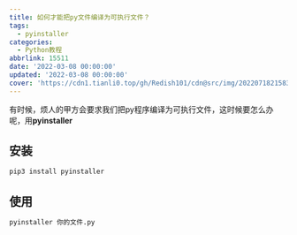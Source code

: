 ```yaml
---
title: 如何才能把py文件编译为可执行文件？
tags:
  - pyinstaller
categories:
  - Python教程
abbrlink: 15511
date: '2022-03-08 00:00:00'
updated: '2022-03-08 00:00:00'
cover: 'https://cdn1.tianli0.top/gh/Redish101/cdn@src/img/20220718215839.png'
---
```

有时候，烦人的甲方会要求我们把py程序编译为可执行文件，这时候要怎么办呢，用**pyinstaller**
## 安装
```bash
pip3 install pyinstaller
```
## 使用
```bash
pyinstaller 你的文件.py
```
